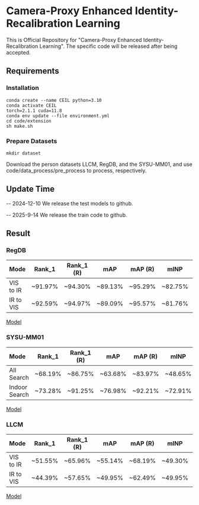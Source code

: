 # Camera-Proxy Enhanced Identity-Recalibration Learning

This is Official Repository for "Camera-Proxy Enhanced Identity-Recalibration Learning". The specific code will be released after being accepted.

## Requirements

### Installation

```shell
conda create --name CEIL python=3.10
conda activate CEIL
torch=2.1.1 cuda=11.8
conda env update --file environment.yml
cd code/extension
sh make.sh
```
### Prepare Datasets

```shell
mkdir dataset
```
Download the person datasets LLCM, RegDB, and the SYSU-MM01, and use code/data_process/pre_process to process, respectively.

## Update Time
-- 2024-12-10 We release the test models to github.

-- 2025-9-14 We release the train code to github.
## Result

### RegDB
| Mode      | Rank_1  | Rank_1 (R) |   mAP   | mAP (R) |  mINP   | mINP (R)                                   
|:----------|:-------:|:----------:|:-------:|:-------:|:-------:|:--------:|
| VIS to IR | ~91.97% |  ~94.30%   | ~89.13% | ~95.29% | ~82.75% | ~95.49%  | 
| IR to VIS | ~92.59% |  ~94.97%   | ~89.09% | ~95.57% | ~81.76% | ~95.44%  | 

[Model](https://1drv.ms/f/c/de0254e500a56cf5/EumOQPiXuiVHugiOO1BYaWcB2ZN06mbN7sr4x7Nk7Rr_Fw?e=PUBFJq)

### SYSU-MM01
| Mode          | Rank_1  | Rank_1 (R) |   mAP   | mAP (R) |  mINP   | mINP (R) |                                                                                        
|:--------------|:-------:|:----------:|:-------:|:-------:|:-------:|:--------:|
| All Search    | ~68.19% |  ~86.75%   | ~63.68% | ~83.97% | ~48.65% | ~75.24%  |
| Indoor Search | ~73.28% |  ~91.25%   | ~76.98% | ~92.21% | ~72.91% | ~90.60%  |

[Model](https://1drv.ms/f/c/de0254e500a56cf5/ErMeM7R5vnBCpCxB1Drh4lwBo3stBy9RZQp2sPymmzrX6A?e=uufsmj)

### LLCM
| Mode      | Rank_1  | Rank_1 (R) |   mAP   | mAP (R) |  mINP   | mINP (R) |
|:----------|:-------:|:----------:|:-------:|:-------:|:-------:|:--------:|
| VIS to IR | ~51.55% |  ~65.96%   | ~55.14% | ~68.19% | ~49.30% | ~63.79%  |
| IR to VIS | ~44.39% |  ~57.65%   | ~49.95% | ~62.49% | ~49.95% | ~59.36%  |

[Model](https://1drv.ms/f/c/de0254e500a56cf5/EgQEzVvqzw9PjNKPwKWWSc0BEcA1ASCah_rJnnIMDLuMOg?e=HZh0As)
